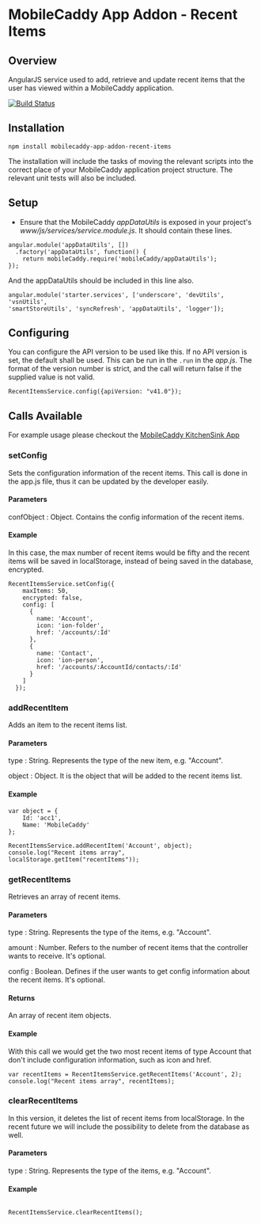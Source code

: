 # MobileCaddy App Addon - Recent Items

## Overview

AngularJS service used to add, retrieve and update recent items that the user has viewed within a MobileCaddy application.

[![Build Status](https://travis-ci.org/MobileCaddy/mobilecaddy-app-addon-mcrest.svg)](https://travis-ci.org/MobileCaddy/mobilecaddy-app-addon-mcrest)


## Installation

```
npm install mobilecaddy-app-addon-recent-items
```

The installation will include the tasks of moving the relevant scripts into the correct place of your MobileCaddy application project structure. The relevant unit tests will also be included.

## Setup

* Ensure that the MobileCaddy _appDataUtils_ is exposed in your project's _www/js/services/service.module.js_. It should contain these lines.

```
angular.module('appDataUtils', [])
  .factory('appDataUtils', function() {
    return mobileCaddy.require('mobileCaddy/appDataUtils');
});
```

And the appDataUtils should be included in this line also.

```
angular.module('starter.services', ['underscore', 'devUtils', 'vsnUtils',
'smartStoreUtils', 'syncRefresh', 'appDataUtils', 'logger']);
```

## Configuring

You can configure the API version to be used like this. If no API version is set, the default shall be used. This can be run in the `.run` in the _app.js_. The format of the version number is strict, and the call will return false if the supplied value is not valid.

```
RecentItemsService.config({apiVersion: "v41.0"});
```

## Calls Available

For example usage please checkout the [MobileCaddy KitchenSink App](https://github.com/MobileCaddy/ionic-kitchen-sink)


### setConfig ###

Sets the configuration information of the recent items. This call is done in the app.js file, thus it can be updated by the developer easily.

#### Parameters ####

confObject : Object. Contains the config information of the recent items.

#### Example ####

In this case, the max number of recent items would be fifty and the recent items will be saved in localStorage, instead of being saved in the database, encrypted.

```
RecentItemsService.setConfig({
    maxItems: 50,
    encrypted: false,
    config: [
      {
        name: 'Account',
        icon: 'ion-folder',
        href: '/accounts/:Id'
      },
      {
        name: 'Contact',
        icon: 'ion-person',
        href: '/accounts/:AccountId/contacts/:Id'
      }
    ]
  });

```

### addRecentItem ###

Adds an item to the recent items list.

#### Parameters ####

type : String. Represents the type of the new item, e.g. "Account".

object : Object. It is the object that will be added to the recent items list.

#### Example ####

```
var object = {
	Id: 'acc1',
	Name: 'MobileCaddy'
};

RecentItemsService.addRecentItem('Account', object);
console.log("Recent items array", localStorage.getItem("recentItems"));

```

### getRecentItems ###

Retrieves an array of recent items.

#### Parameters ####

type : String. Represents the type of the items, e.g. "Account".

amount : Number. Refers to the number of recent items that the controller wants to receive. It's optional.

config : Boolean. Defines if the user wants to get config information about the recent items. It's optional.

#### Returns ####

An array of recent item objects.

#### Example ####

With this call we would get the two most recent items of type Account that don't include configuration information, such as icon and href.

```
var recentItems = RecentItemsService.getRecentItems('Account', 2);
console.log("Recent items array", recentItems);

```

### clearRecentItems ###

In this version, it deletes the list of recent items from localStorage. In the recent future we will include the possibility to delete from the database as well.

#### Parameters ####

type : String. Represents the type of the items, e.g. "Account".

#### Example ####

```

RecentItemsService.clearRecentItems();

```
